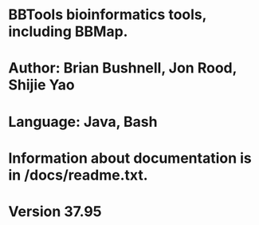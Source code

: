 # BBTools bioinformatics tools, including BBMap.
# Author: Brian Bushnell, Jon Rood, Shijie Yao
# Language: Java, Bash
# Information about documentation is in /docs/readme.txt.

# Version 37.95
